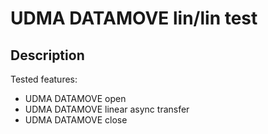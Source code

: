 # UDMA DATAMOVE lin/lin test

## Description

Tested features:

- UDMA DATAMOVE open
- UDMA DATAMOVE linear async transfer
- UDMA DATAMOVE close
